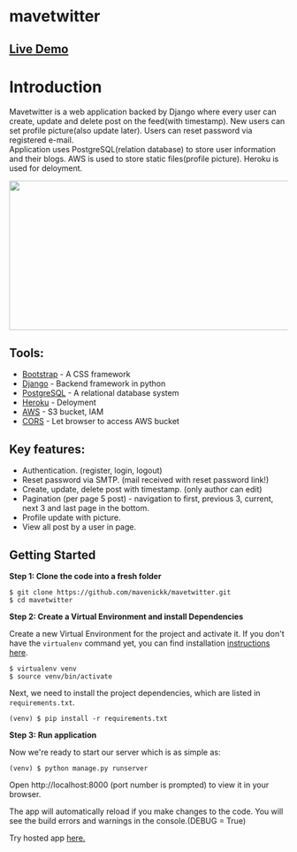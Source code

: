 # mavetwitter

## [Live Demo](https://mavetwitter.herokuapp.com/)

# Introduction

Mavetwitter is a web application backed by Django where every user can create, update and delete post on the feed(with timestamp). New users can set profile picture(also update later). Users can reset password via registered e-mail.  
Application uses PostgreSQL(relation database) to store user information and their blogs. AWS is used to store static files(profile picture). Heroku is used for deloyment.

[<img src="https://github.com/mavenickk/mavetwitter/blob/master/live.gif" width="600" height="270">](https://mavetwitter.herokuapp.com/)


## Tools:
- [Bootstrap](https://getbootstrap.com) - A CSS framework
- [Django](https://www.djangoproject.com) - Backend framework in python
- [PostgreSQL](https://www.postgresql.org) - A relational database system
- [Heroku](https://www.heroku.com) - Deloyment
- [AWS](https://aws.amazon.com) - S3 bucket, IAM
- [CORS](https://developer.mozilla.org/en-US/docs/Web/HTTP/CORS) - Let browser to access AWS bucket

## Key features:
- Authentication. (register, login, logout)
- Reset password via SMTP. (mail received with reset password link!)
- Create, update, delete post with timestamp. (only author can edit)
- Pagination (per page 5 post) - navigation to first, previous 3, current, next 3 and last page in the bottom.
- Profile update with picture.
- View all post by a user in page.



## Getting Started

**Step 1: Clone the code into a fresh folder**

```
$ git clone https://github.com/mavenickk/mavetwitter.git
$ cd mavetwitter
```

**Step 2: Create a Virtual Environment and install Dependencies**

Create a new Virtual Environment for the project and activate it. If you don't have the `virtualenv` command yet, you can find installation [instructions here](https://virtualenv.readthedocs.io/en/latest/).

```
$ virtualenv venv
$ source venv/bin/activate
```

Next, we need to install the project dependencies, which are listed in `requirements.txt`.

```
(venv) $ pip install -r requirements.txt
```

**Step 3: Run application**

Now we're ready to start our server which is as simple as:

```
(venv) $ python manage.py runserver
```

Open http://localhost:8000 (port number is prompted) to view it in your browser.

The app will automatically reload if you make changes to the code.
You will see the build errors and warnings in the console.(DEBUG = True)

Try hosted app [here.](https://mavetwitter.herokuapp.com)
